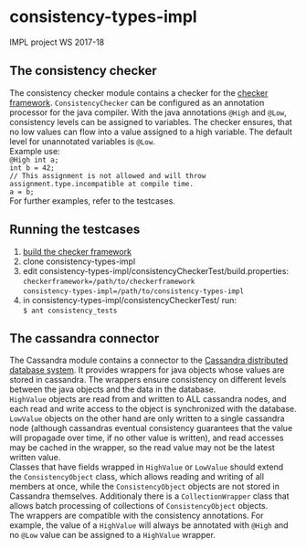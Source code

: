 # consistency-types-impl
IMPL project WS 2017-18

## The consistency checker
The consistency checker module contains a checker for the [checker framework](https://checkerframework.org/). `ConsistencyChecker` can be configured as an annotation processor for the java compiler. With the java annotations `@High` and `@Low`, consistency levels can be assigned to variables. The checker ensures, that no low values can flow into a value assigned to a high variable. The default level for unannotated variables is `@Low`.  
Example use:  
`@High int a;`  
`int b = 42;`  
`// This assignment is not allowed and will throw assignment.type.incompatible at compile time.`  
`a = b;`  
For further examples, refer to the testcases.
## Running the testcases
1. [build the checker framework](https://checkerframework.org/manual/#build-source)
2. clone consistency-types-impl
3. edit consistency-types-impl/consistencyCheckerTest/build.properties:  
`checkerframework=/path/to/checkerframework`  
`consistency-types-impl=/path/to/consistency-types-impl`
4. in consistency-types-impl/consistencyCheckerTest/ run:  
`$ ant consistency_tests`
## The cassandra connector
The Cassandra module contains a connector to the [Cassandra distributed database system](https://cassandra.apache.org/). It provides wrappers for java objects whose values are stored in cassandra. The wrappers ensure consistency on different levels between the java objects and the data in the database.  
`HighValue` objects are read from and written to ALL cassandra nodes, and each read and write access to the object is synchronized with the database. `LowValue` objects on the other hand are only written to a single cassandra node (although cassandras eventual consistency guarantees that the value will propagade over time, if no other value is written), and read accesses may be cached in the wrapper, so the read value may not be the latest written value.  
Classes that have fields wrapped in `HighValue` or `LowValue` should extend the `ConsistencyObject` class, which allows reading and writing of all members at once, while the `ConsistencyObject` objects are not stored in Cassandra themselves. Additionaly there is a `CollectionWrapper` class that allows batch processing of collections of `ConsistencyObject` objects.  
The wrappers are compatible with the consistency annotations. For example, the value of a `HighValue` will always be annotated with `@High` and no `@Low` value can be assigned to a `HighValue` wrapper.
